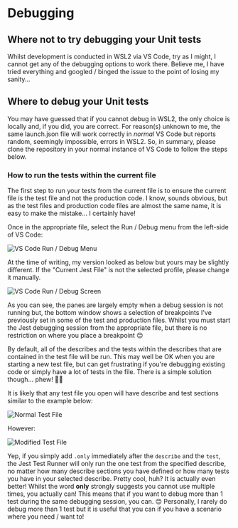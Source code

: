 # Debugging

## Where not to try debugging your Unit tests

Whilst development is conducted in WSL2 via VS Code, try as I might, I cannot get any of the debugging options to work there. Believe me, I have tried everything and googled / binged the issue to the point of losing my sanity...

## Where to debug your Unit tests

You may have guessed that if you cannot debug in WSL2, the only choice is locally and, if you did, you are correct. For reason(s) unknown to me, the same launch.json file will work correctly in _normal_ VS Code but reports random, seemingly impossible, errors in WSL2. So, in summary, please clone the repository in your normal instance of VS Code to follow the steps below.

### How to run the tests within the current file

The first step to run your tests from the current file is to ensure the current file is the test file and not the production code. I know, sounds obvious, but as the test files and production code files are almost the same name, it is easy to make the mistake... I certainly have!

Once in the appropriate file, select the Run / Debug menu from the left-side of VS Code:

![VS Code Run / Debug Menu](./readme-images/Screenshot%202024-07-24%20155459.png "VS Code Run / Debug Menu")

At the time of writing, my version looked as below but yours may be slightly different. If the "Current Jest File" is not the selected profile, please change it manually.

![VS Code Run / Debug Screen](./readme-images/Screenshot%202024-07-24%20160334.png "VS Code Run / Debug Screen")

As you can see, the panes are largely empty when a debug session is not running but, the bottom window shows a selection of breakpoints I've previously set in some of the test and production files. Whilst you must start the Jest debugging session from the appropriate file, but there is no restriction on where you place a breakpoint 😊

By default, all of the describes and the tests within the describes that are contained in the test file will be run. This may well be OK when you are starting a new test file, but can get frustrating if you're debugging existing code or simply have a lot of tests in the file. There is a simple solution though... phew! 😮‍💨

It is likely that any test file you open will have describe and test sections similar to the example below:

![Normal Test File](./readme-images/Screenshot%202024-07-24%20161145.png "Normal Test File example")

However:

![Modified Test File](./readme-images/Screenshot%202024-07-24%20161129.png "Modified Test File example")

Yep, if you simply add `.only` immediately after the `describe` and the `test`, the Jest Test Runner will only run the one test from the specified describe, no matter how many describe sections you have defined or how many tests you have in your selected describe. Pretty cool, huh? It is actually even better! Whilst the word **only** strongly suggests you cannot use multiple times, you actually can! This means that if you want to debug more than 1 test during the same debugging session, you can. 😊 Personally, I rarely do debug more than 1 test but it is useful that you can if you have a scenario where you need / want to!
